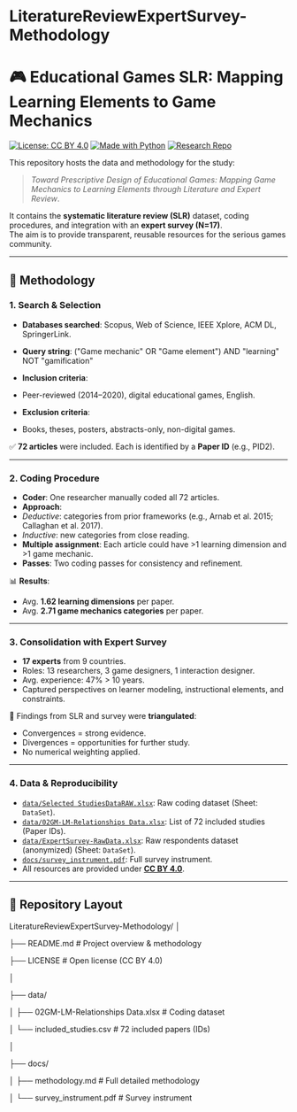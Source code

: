 # LiteratureReviewExpertSurvey-Methodology
# 🎮 Educational Games SLR: Mapping Learning Elements to Game Mechanics

[![License: CC BY 4.0](https://img.shields.io/badge/License-CC%20BY%204.0-lightgrey.svg)](https://creativecommons.org/licenses/by/4.0/)
[![Made with Python](https://img.shields.io/badge/Made%20with-Python-blue.svg)](https://www.python.org/)
[![Research Repo](https://img.shields.io/badge/Research-Open%20Data-green.svg)](#)

This repository hosts the data and methodology for the study:

> *Toward Prescriptive Design of Educational Games: Mapping Game Mechanics to Learning Elements through Literature and Expert Review*.

It contains the **systematic literature review (SLR)** dataset, coding procedures, and integration with an **expert survey (N=17)**.  
The aim is to provide transparent, reusable resources for the serious games community.

---

## 📑 Methodology

### 1. Search & Selection
- **Databases searched**: Scopus, Web of Science, IEEE Xplore, ACM DL, SpringerLink.  
- **Query string**:  ("Game mechanic" OR "Game element") AND "learning" NOT "gamification"

- **Inclusion criteria**:
- Peer-reviewed (2014–2020), digital educational games, English.
- **Exclusion criteria**:
- Books, theses, posters, abstracts-only, non-digital games.

✅ **72 articles** were included. Each is identified by a **Paper ID** (e.g., PID2).

---

### 2. Coding Procedure
- **Coder**: One researcher manually coded all 72 articles.  
- **Approach**:  
- *Deductive*: categories from prior frameworks (e.g., Arnab et al. 2015; Callaghan et al. 2017).  
- *Inductive*: new categories from close reading.  
- **Multiple assignment**: Each article could have >1 learning dimension and >1 game mechanic.  
- **Passes**: Two coding passes for consistency and refinement.

📊 **Results**:  
- Avg. **1.62 learning dimensions** per paper.  
- Avg. **2.71 game mechanics categories** per paper.  

---

### 3. Consolidation with Expert Survey
- **17 experts** from 9 countries.  
- Roles: 13 researchers, 3 game designers, 1 interaction designer.  
- Avg. experience: 47% > 10 years.  
- Captured perspectives on learner modeling, instructional elements, and constraints.

🔗 Findings from SLR and survey were **triangulated**:  
- Convergences = strong evidence.  
- Divergences = opportunities for further study.  
- No numerical weighting applied.

---

### 4. Data & Reproducibility
- [`data/Selected StudiesDataRAW.xlsx`](data/Selected%20StudiesDataRAW.xlsx): Raw coding dataset (Sheet: `DataSet`).  
- [`data/02GM-LM-Relationships Data.xlsx`](data/02GM-LM-Relationships%20Data.xlsx): List of 72 included studies (Paper IDs). 
- [`data/ExpertSurvey-RawData.xlsx`](data/ExpertSurvey-RawData.xlsx): Raw respondents dataset (anonymized) (Sheet: `DataSet`).
- [`docs/survey_instrument.pdf`](docs/survey_instrument.pdf): Full survey instrument.  
- All resources are provided under **[CC BY 4.0](https://creativecommons.org/licenses/by/4.0/)**.

---

## 📂 Repository Layout

LiteratureReviewExpertSurvey-Methodology/
│

├── README.md # Project overview & methodology

├── LICENSE # Open license (CC BY 4.0)

│

├── data/

│ ├── 02GM-LM-Relationships Data.xlsx # Coding dataset

│ └── included_studies.csv # 72 included papers (IDs)

│

├── docs/

│ ├── methodology.md # Full detailed methodology

│ └── survey_instrument.pdf # Survey instrument



